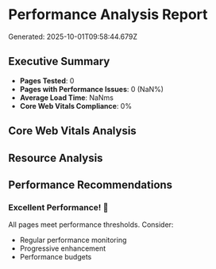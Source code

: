 # Performance Analysis Report

Generated: 2025-10-01T09:58:44.679Z

## Executive Summary

- **Pages Tested**: 0
- **Pages with Performance Issues**: 0 (NaN%)
- **Average Load Time**: NaNms
- **Core Web Vitals Compliance**: 0%

## Core Web Vitals Analysis

## Resource Analysis

## Performance Recommendations

### Excellent Performance! 🎉

All pages meet performance thresholds. Consider:
- Regular performance monitoring
- Progressive enhancement
- Performance budgets
